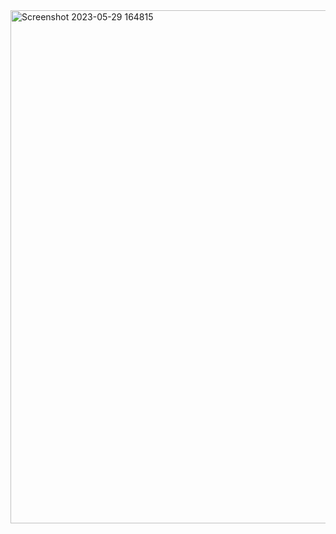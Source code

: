 <img width="821" alt="Screenshot 2023-05-29 164815" src="https://github.com/montella-03/sokodash/assets/83244477/53ae5aea-2f23-49ce-8576-4867ca3649ad">
